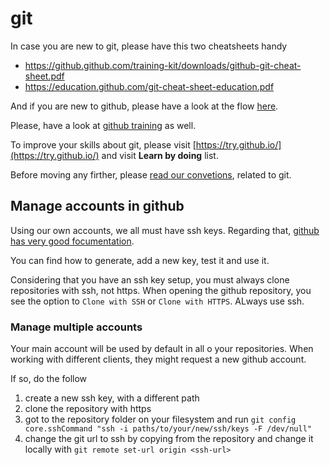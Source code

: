 # git

In case you are new to git, please have this two cheatsheets handy
 * https://github.github.com/training-kit/downloads/github-git-cheat-sheet.pdf
 * https://education.github.com/git-cheat-sheet-education.pdf

And if you are new to github, please have a look at the flow [here](https://guides.github.com/introduction/flow/).

Please, have a look at [github training](https://lab.github.com/githubtraining) as well.

To improve your skills about git, please visit [https://try.github.io/](https://try.github.io/) and visit **Learn by doing** list.

Before moving any firther, please [read our convetions](techhq_development/naming_convetions.md#git), related to git.

## Manage accounts in github

Using our own accounts, we all must have ssh keys. Regarding that, [github has very good focumentation](https://help.github.com/en/github/authenticating-to-github/connecting-to-github-with-ssh).

You can find how to generate, add a new key, test it and use it.

Considering that you have an ssh key setup, you must always clone repositories with ssh, not https. When opening the github repository, you see the option to `Clone with SSH` or `Clone with HTTPS`. ALways use ssh.

### Manage multiple accounts

Your main account will be used by default in all o your repositories. When working with different clients, they might request a new github account.

If so, do the follow
1. create a new ssh key, with a different path
2. clone the repository with https
3. got to the repository folder on your filesystem and run `git config core.sshCommand "ssh -i paths/to/your/new/ssh/keys -F /dev/null"`
4. change the git url to ssh by copying from the repository and change it locally with `git remote set-url origin <ssh-url>`